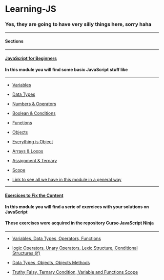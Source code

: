 Learning-JS
=================

### Yes, they are going to have very silly things here, sorry haha
<hr></hr>

#### Sections
<hr></hr>

#### [JavaScript for Beginners](https://github.com/Matelaa/Learning-JS/tree/master/JavaScript%20for%20Beginners)

#### In this module you will find some basic JavaScript stuff like
<hr></hr>

* [Variables](https://github.com/Matelaa/Learning-JS/tree/master/JavaScript%20for%20Beginners/Variables)

* [Data Types](https://github.com/Matelaa/Learning-JS/tree/master/JavaScript%20for%20Beginners/Data-Types)

* [Numbers & Operators](https://github.com/Matelaa/Learning-JS/tree/master/JavaScript%20for%20Beginners/Numbers-Operators)

* [Boolean & Conditions](https://github.com/Matelaa/Learning-JS/tree/master/JavaScript%20for%20Beginners/Boolean-Conditions)

* [Functions](https://github.com/Matelaa/Learning-JS/tree/master/JavaScript%20for%20Beginners/Functions)

* [Objects](https://github.com/Matelaa/Learning-JS/tree/master/JavaScript%20for%20Beginners/Objects)

* [Everything is Object](https://github.com/Matelaa/Learning-JS/tree/master/JavaScript%20for%20Beginners/Everything-Is-Object)

* [Arrays & Loops](https://github.com/Matelaa/Learning-JS/tree/master/JavaScript%20for%20Beginners/Arrays-Loops)

* [Assignment & Ternary](https://github.com/Matelaa/Learning-JS/tree/master/JavaScript%20for%20Beginners/Assignment-Ternary)

* [Scope](https://github.com/Matelaa/Learning-JS/tree/master/JavaScript%20for%20Beginners/Scope)

* [Link to see all we have in this module in a general way](https://github.com/Matelaa/Learning-JS/tree/master/JavaScript%20for%20Beginners)
<hr></hr>

#### [Exercices to Fix the Content](https://github.com/Matelaa/Learning-JS/tree/master/Exercices%20to%20Fix%20the%20Content)

#### In this module you will find a serie of exercices with your solutions on JavaScript

#### These exercises were acquired in the repository [Curso JavaScript Ninja](https://github.com/da2k/curso-javascript-ninja)
<hr></hr>

* [Variables, Data Types, Operators, Functions](https://github.com/Matelaa/Learning-JS/tree/master/Exercices%20to%20Fix%20the%20Content/Exercice-01)

* [logic Operators, Unary Operators, Lexic Structure, Conditional Structures (if)](https://github.com/Matelaa/Learning-JS/tree/master/Exercices%20to%20Fix%20the%20Content/Exercice-02)

* [Data Types, Objects, Objects Methods](https://github.com/Matelaa/Learning-JS/tree/master/Exercices%20to%20Fix%20the%20Content/Exercice-03)

* [Truthy Falsy, Ternary Condition, Variable and Functions Scope](https://github.com/Matelaa/Learning-JS/tree/master/Exercices%20to%20Fix%20the%20Content/Exercice-04)